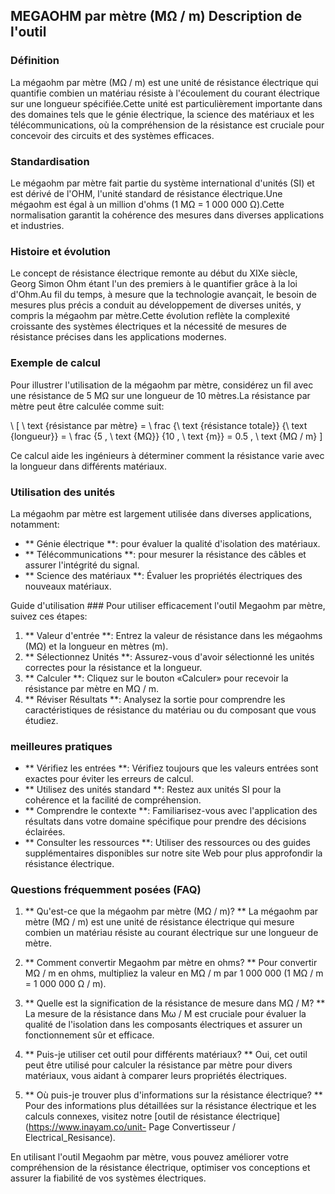 ## MEGAOHM par mètre (MΩ / m) Description de l'outil

### Définition
La mégaohm par mètre (MΩ / m) est une unité de résistance électrique qui quantifie combien un matériau résiste à l'écoulement du courant électrique sur une longueur spécifiée.Cette unité est particulièrement importante dans des domaines tels que le génie électrique, la science des matériaux et les télécommunications, où la compréhension de la résistance est cruciale pour concevoir des circuits et des systèmes efficaces.

### Standardisation
Le mégaohm par mètre fait partie du système international d'unités (SI) et est dérivé de l'OHM, l'unité standard de résistance électrique.Une mégaohm est égal à un million d'ohms (1 MΩ = 1 000 000 Ω).Cette normalisation garantit la cohérence des mesures dans diverses applications et industries.

### Histoire et évolution
Le concept de résistance électrique remonte au début du XIXe siècle, Georg Simon Ohm étant l'un des premiers à le quantifier grâce à la loi d'Ohm.Au fil du temps, à mesure que la technologie avançait, le besoin de mesures plus précis a conduit au développement de diverses unités, y compris la mégaohm par mètre.Cette évolution reflète la complexité croissante des systèmes électriques et la nécessité de mesures de résistance précises dans les applications modernes.

### Exemple de calcul
Pour illustrer l'utilisation de la mégaohm par mètre, considérez un fil avec une résistance de 5 MΩ sur une longueur de 10 mètres.La résistance par mètre peut être calculée comme suit:

\ [
\ text {résistance par mètre} = \ frac {\ text {résistance totale}} {\ text {longueur}} = \ frac {5 \, \ text {MΩ}} {10 \, \ text {m}} = 0.5 \, \ text {MΩ / m}
\]

Ce calcul aide les ingénieurs à déterminer comment la résistance varie avec la longueur dans différents matériaux.

### Utilisation des unités
La mégaohm par mètre est largement utilisée dans diverses applications, notamment:
- ** Génie électrique **: pour évaluer la qualité d'isolation des matériaux.
- ** Télécommunications **: pour mesurer la résistance des câbles et assurer l'intégrité du signal.
- ** Science des matériaux **: Évaluer les propriétés électriques des nouveaux matériaux.

Guide d'utilisation ###
Pour utiliser efficacement l'outil Megaohm par mètre, suivez ces étapes:
1. ** Valeur d'entrée **: Entrez la valeur de résistance dans les mégaohms (MΩ) et la longueur en mètres (m).
2. ** Sélectionnez Unités **: Assurez-vous d'avoir sélectionné les unités correctes pour la résistance et la longueur.
3. ** Calculer **: Cliquez sur le bouton «Calculer» pour recevoir la résistance par mètre en MΩ / m.
4. ** Réviser Résultats **: Analysez la sortie pour comprendre les caractéristiques de résistance du matériau ou du composant que vous étudiez.

### meilleures pratiques
- ** Vérifiez les entrées **: Vérifiez toujours que les valeurs entrées sont exactes pour éviter les erreurs de calcul.
- ** Utilisez des unités standard **: Restez aux unités SI pour la cohérence et la facilité de compréhension.
- ** Comprendre le contexte **: Familiarisez-vous avec l'application des résultats dans votre domaine spécifique pour prendre des décisions éclairées.
- ** Consulter les ressources **: Utiliser des ressources ou des guides supplémentaires disponibles sur notre site Web pour plus approfondir la résistance électrique.

### Questions fréquemment posées (FAQ)

1. ** Qu'est-ce que la mégaohm par mètre (MΩ / m)? **
La mégaohm par mètre (MΩ / m) est une unité de résistance électrique qui mesure combien un matériau résiste au courant électrique sur une longueur de mètre.

2. ** Comment convertir Megaohm par mètre en ohms? **
Pour convertir MΩ / m en ohms, multipliez la valeur en MΩ / m par 1 000 000 (1 MΩ / m = 1 000 000 Ω / m).

3. ** Quelle est la signification de la résistance de mesure dans MΩ / M? **
La mesure de la résistance dans Mω / M est cruciale pour évaluer la qualité de l'isolation dans les composants électriques et assurer un fonctionnement sûr et efficace.

4. ** Puis-je utiliser cet outil pour différents matériaux? **
Oui, cet outil peut être utilisé pour calculer la résistance par mètre pour divers matériaux, vous aidant à comparer leurs propriétés électriques.

5. ** Où puis-je trouver plus d'informations sur la résistance électrique? **
Pour des informations plus détaillées sur la résistance électrique et les calculs connexes, visitez notre [outil de résistance électrique] (https://www.inayam.co/unit- Page Convertisseur / Electrical_Resisance).

En utilisant l'outil Megaohm par mètre, vous pouvez améliorer votre compréhension de la résistance électrique, optimiser vos conceptions et assurer la fiabilité de vos systèmes électriques.